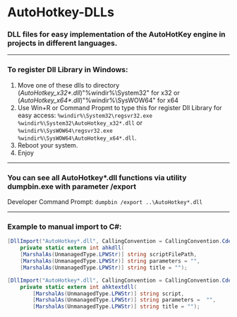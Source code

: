 # AutoHotkey-DLLs
### DLL files for easy implementation of the AutoHotKey engine in projects in different languages.
____
### To register Dll Library in Windows: 
1. Move one of these dlls to directory (*AutoHotkey_x32\*.dll*)"%windir%\System32" for x32 or (*AutoHotkey_x64\*.dll*)"%windir%\SysWOW64" for x64
2. Use Win+R or Command Propmt to type this for register Dll Library for easy access: `%windir%\System32\regsvr32.exe %windir%\System32\AutoHotkey_x32*.dll` or `%windir%\SysWOW64\regsvr32.exe %windir%\SysWOW64\AutoHotkey_x64*.dll`.
3. Reboot your system.
4. Enjoy
____
### You can see all AutoHotkey*.dll functions via utility dumpbin.exe with parameter /export
Developer Command Prompt: `dumpbin /export ..\AutoHotkey*.dll`
____
### Example to manual import to C#:
```C#
[DllImport("AutoHotkey*.dll", CallingConvention = CallingConvention.Cdecl, CharSet = CharSet.Unicode, EntryPoint = "ahkdll")]
    private static extern int ahkdll(
    [MarshalAs(UnmanagedType.LPWStr)] string scriptFilePath, 
    [MarshalAs(UnmanagedType.LPWStr)] string parameters = "", 
    [MarshalAs(UnmanagedType.LPWStr)] string title = "");

[DllImport("AutoHotkey*.dll", CallingConvention = CallingConvention.Cdecl, CharSet = CharSet.Unicode, EntryPoint = "ahktextdll")]
    private static extern int ahktextdll(
        [MarshalAs(UnmanagedType.LPWStr)] string script,
        [MarshalAs(UnmanagedType.LPWStr)] string parameters =  "",
        [MarshalAs(UnmanagedType.LPWStr)] string title = "");
```
